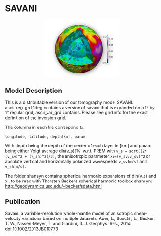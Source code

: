 # SAVANI


<p align="center">
  <img src="paraview_scene.png" width="250" title="3D visualization of SAVANI created with Paraview">
</p>

## Model Description

This is a distributable version of our tomography model SAVANI. 
ascii_reg_grd_1deg contains a version of savani that is expanded on
a 1° by 1° regular grid, ascii_var_grd contains. Please see grid.info
for the exact definition of the inversion grid. 

The columns in each file correspond to:

```
longitude, latitude, depth[km], param
```

With depth being the depth of the center of each layer in [km]
and param being either Voigt average dln(v_s)[%] w.r.t. PREM with 
`v_s = sqrt((2*(v_sv)^2 + (v_sh)^2)/3)`, the anisotropic parameter
`xi=(v_sv/v_sv)^2` or absolute vertical and horizontally polarized
wavespeeds `v_sv[m/s]` and `v_sh[m/s]`.

The folder shansyn contains spherical harmonic expansions of 
dln(v_s) and xi, to be read with Thorsten Beckers spherical harmonic
toolbox shansyn: http://geodynamics.usc.edu/~becker/sdata.html

## Publication

Savani: a variable-resolution whole-mantle model of anisotropic 
shear-velocity variations based on multiple datasets, 
Auer, L., Boschi , L., Becker, T. W., Nissen-Meyer, T. and Giardini, D.
J. Geophys. Res., 2014. doi:10.1002/2013JB010773
